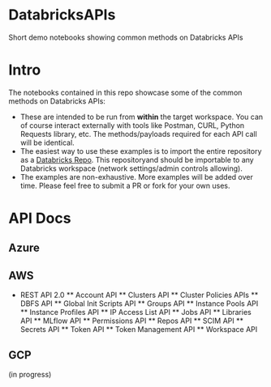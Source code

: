 # DatabricksAPIs
Short demo notebooks showing common methods on Databricks APIs

# Intro
The notebooks contained in this repo showcase some of the common methods on Databricks APIs: 
* These are intended to be run from **within** the target workspace. You can of course interact externally with tools like Postman, CURL, Python Requests library, etc. The methods/payloads required for each API call will be identical.
* The easiest way to use these examples is to import the entire repository as a [Databricks Repo](https://docs.databricks.com/repos.html). This repositoryand should be importable to any Databricks workspace (network settings/admin controls allowing). 
* The examples are non-exhaustive. More examples will be added over time. Please feel free to submit a PR or fork for your own uses. 

# API Docs
## Azure

## AWS
* REST API 2.0
** Account API
** Clusters API
** Cluster Policies APIs
** DBFS API
** Global Init Scripts API
** Groups API
** Instance Pools API
** Instance Profiles API
** IP Access List API
** Jobs API
** Libraries API
** MLflow API
** Permissions API
** Repos API
** SCIM API
** Secrets API
** Token API
** Token Management API
** Workspace API


## GCP
(in progress)
